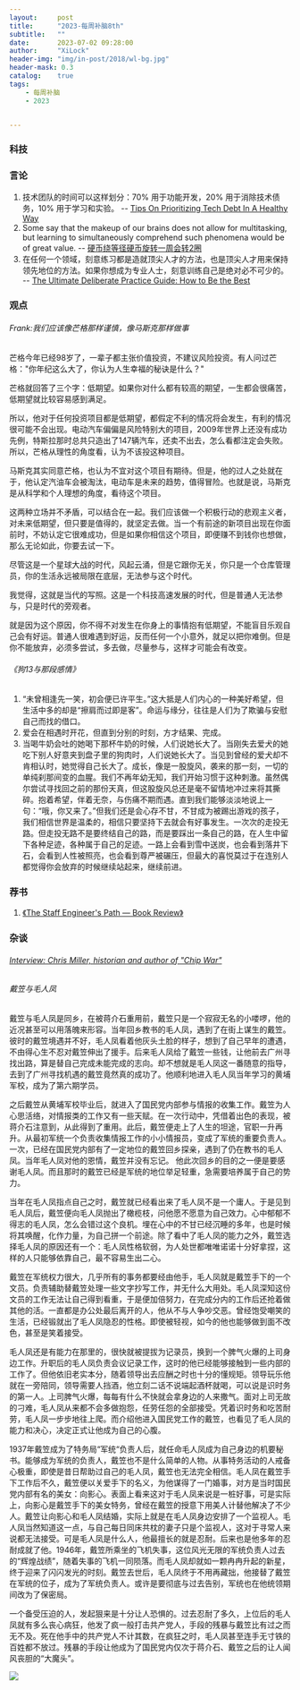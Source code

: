 ```yaml
---
layout:     post
title:      "2023-每周补脑8th"
subtitle:   ""
date:       2023-07-02 09:28:00
author:     "XiLock"
header-img: "img/in-post/2018/wl-bg.jpg"
header-mask: 0.3
catalog:    true
tags:
    - 每周补脑
    - 2023


---
```


### 科技

### 言论
1. 技术团队的时间可以这样划分：70% 用于功能开发，20% 用于消除技术债务，10% 用于学习和实验。 -- [Tips On Prioritizing Tech Debt In A Healthy Way](https://leadership.garden/tips-on-prioritizing-tech-debt/)
1. Some say that the makeup of our brains does not allow for multitasking, but learning to simultaneously comprehend such phenomena would be of great value.  -- [硬币绕等径硬币旋转一周会转2圈](https://plus.maths.org/content/circles-rolling-circles)
1. 在任何一个领域，刻意练习都是造就顶尖人才的方法，也是顶尖人才用来保持领先地位的方法。如果你想成为专业人士，刻意训练自己是绝对必不可少的。 -- [The Ultimate Deliberate Practice Guide: How to Be the Best](https://fs.blog/deliberate-practice-guide/)

  
### 观点
###### Frank:我们应该像芒格那样谨慎，像马斯克那样做事

芒格今年已经98岁了，一辈子都主张价值投资，不建议风险投资。有人问过芒格："你年纪这么大了，你认为人生幸福的秘诀是什么？"

芒格就回答了三个字：低期望。如果你对什么都有较高的期望，一生都会很痛苦，低期望就比较容易感到满足。

所以，他对于任何投资项目都是低期望，都假定不利的情况将会发生，有利的情况很可能不会出现。电动汽车偏偏是风险特别大的项目，2009年世界上还没有成功先例，特斯拉那时总共只造出了147辆汽车，还卖不出去，怎么看都注定会失败。所以，芒格从理性的角度看，认为不该投这种项目。

马斯克其实同意芒格，也认为不宜对这个项目有期待。但是，他的过人之处就在于，他认定汽油车会被淘汰，电动车是未来的趋势，值得冒险。也就是说，马斯克是从科学和个人理想的角度，看待这个项目。

这两种立场并不矛盾，可以结合在一起。我们应该做一个积极行动的悲观主义者，对未来低期望，但只要是值得的，就坚定去做。当一个有前途的新项目出现在你面前时，不妨认定它很难成功，但是如果你相信这个项目，即便赚不到钱你也想做，那么无论如此，你要去试一下。

尽管这是一个星球大战的时代，风起云涌，但是它跟你无关，你只是一个仓库管理员，你的生活永远被局限在底层，无法参与这个时代。

我觉得，这就是当代的写照。这是一个科技高速发展的时代，但是普通人无法参与，只是时代的旁观者。

就是因为这个原因，你不得不对发生在你身上的事情抱有低期望，不能盲目乐观自己会有好运。普通人很难遇到好运，反而任何一个小意外，就足以把你难倒。但是你不能放弃，必须多尝试，多去做，尽量参与，这样才可能会有改变。

###### 《狗13与那段感情》
1. “未曾相逢先一笑，初会便已许平生。”这大抵是人们内心的一种美好希望，但生活中多的却是“擦肩而过即是客”。命运与缘分，往往是人们为了欺骗与安慰自己而找的借口。
1. 爱会在相遇时开花，但直到分别的时刻，方才结果、完成。
1. 当喝牛奶会吐的她喝下那杯牛奶的时候，人们说她长大了。当刚失去爱犬的她吃下别人好意夹到盘子里的狗肉时，人们说她长大了。当见到曾经的爱犬却不肯相认时，她觉得自己长大了。成长，像是一股旋风，袭来的那一刻，一切的单纯刹那间变的血腥。我们不再年幼无知，我们开始习惯于这种刺激。虽然偶尔尝试寻找回之前的那份天真，但这股旋风总还是毫不留情地冲过来将其撕碎。抱着希望，伴着无奈，与伤痛不期而遇。直到我们能够淡淡地说上一句：“哦，你又来了。”但我们还是会心存不甘，不甘成为被踢出游戏的孩子，我们相信世界是温柔的，相信只要坚持下去就会有好事发生。一次次的走投无路。但走投无路不是要终结自己的路，而是要踩出一条自己的路，在人生中留下各种足迹，各种属于自己的足迹。一路上会看到雪中送炭，也会看到落井下石，会看到人性被照亮，也会看到尊严被碾压，但最大的喜悦莫过于在连别人都觉得你会放弃的时候继续站起来，继续前进。

### 荐书
1. [《The Staff Engineer's Path — Book Review》](https://smyachenkov.com/posts/book-review-the-staff-engineers-path/)
### 杂谈
###### [Interview: Chris Miller, historian and author of "Chip War"](https://www.noahpinion.blog/p/interview-chris-miller-historian)
###### 戴笠与毛人凤
戴笠与毛人凤是同乡，在被蒋介石重用前，戴笠只是一个寂寂无名的小喽啰，他的近况甚至可以用落魄来形容。当年回乡教书的毛人凤，遇到了在街上谋生的戴笠。彼时的戴笠境遇并不好，毛人凤看着他灰头土脸的样子，想到了自己早年的遭遇，不由得心生不忍对戴笠伸出了援手。后来毛人凤给了戴笠一些钱，让他前去广州寻找出路，算是替自己完成未能完成的志向。却不想就是毛人凤这一番随意的指导，去到了广州寻找机遇的戴笠竟然真的成功了。他顺利地进入毛人凤当年学习的黄埔军校，成为了第六期学员。

之后戴笠从黄埔军校毕业后，就进入了国民党内部参与情报的收集工作。戴笠为人心思活络，对情报类的工作又有一些天赋。在一次行动中，凭借着出色的表现，被蒋介石注意到，从此得到了重用。此后，戴笠便走上了人生的坦途，官职一升再升。从最初军统一个负责收集情报工作的小小情报员，变成了军统的重要负责人。一次，已经在国民党内部有了一定地位的戴笠回乡探亲，遇到了仍在教书的毛人凤。当年毛人凤对他的恩情，戴笠并没有忘记。
他此次回乡的目的之一便是要感谢毛人凤。而且那时的戴笠已经是军统的地位举足轻重，急需要培养属于自己的势力。

当年在毛人凤指点自己之时，戴笠就已经看出来了毛人凤不是一个庸人。于是见到毛人凤后，戴笠便向毛人凤抛出了橄榄枝，问他愿不愿意为自己效力。心中郁郁不得志的毛人凤，怎么会错过这个良机。埋在心中的不甘已经沉睡的多年，也是时候将其唤醒，化作力量，为自己拼一个前途。除了看中了毛人凤的能力之外，戴笠选择毛人凤的原因还有一个：毛人凤性格软弱，为人处世都唯唯诺诺十分好拿捏，这样的人只能够依靠自己，最不容易生出二心。

戴笠在军统权力很大，几乎所有的事务都要经由他手，毛人凤就是戴笠手下的一个文员。负责辅助替戴笠处理一些文字抄写工作，并无什么大用处。毛人凤深知这份文员的工作无法让自己得到看重，于是便加倍努力，在完成分内的工作后还抢着做其他的活。一直都是办公处最后离开的人，他从不与人争吵交恶。曾经饱受嘲笑的生活，已经锻就出了毛人凤隐忍的性格。即使被轻视，如今的他也能够做到面不改色，甚至是笑着接受。

毛人凤还是有能力在那里的，很快就被提拔为记录员，换到一个脾气火爆的上司身边工作。升职后的毛人凤负责会议记录工作，这时的他已经能够接触到一些内部的工作了。但他依旧老实本分，随着领导出去应酬之时也十分的懂规矩。领导玩乐他就在一旁陪同，领导需要人挡酒，他立刻二话不说端起酒杯就喝，可以说是识时务的第一人。上司脾气火爆，每每有什么不快就会拿身边的人来撒气。面对上司无故的刁难，毛人凤从来都不会多做抱怨，任劳任怨的全部接受。凭着识时务和吃苦耐劳，毛人凤一步步地往上爬。而介绍他进入国民党工作的戴笠，也看见了毛人凤的能力和决心，决定正式让他成为自己的心腹。

1937年戴笠成为了特务局“军统“负责人后，就任命毛人凤成为自己身边的机要秘书。能够成为军统的负责人，戴笠也不是什么简单的人物。从事特务活动的人戒备心极重，即使是昔日帮助过自己的毛人凤，戴笠也无法完全相信。毛人凤在戴笠手下工作后不久，戴笠便以关爱手下的名义，为他谋得了一门婚事，对方是当时国民党内部有名的美女：向影心。表面上看来这对于毛人凤来说是一桩好事，可是实际上，向影心是戴笠手下的美女特务，曾经在戴笠的授意下用美人计替他解决了不少人。戴笠让向影心和毛人凤结婚，实际上就是在毛人凤身边安排了一个监视人。毛人凤当然知道这一点，与自己每日同床共枕的妻子只是个监视人，这对于寻常人来说都无法接受。可是毛人凤是什么人，他最擅长的就是忍耐。后来也是他多年的忍耐成就了他。1946年，戴笠所乘坐的飞机失事，这位风光无限的军统负责人过去的“辉煌战绩”，随着失事的飞机一同陨落。而毛人凤却就如一颗冉冉升起的新星，终于迎来了闪闪发光的时刻。戴笠去世后，毛人凤终于不用再藏拙，他接替了戴笠在军统的位子，成为了军统负责人。或许是要彻底与过去告别，军统也在他统领期间改为了保密局。

一个备受压迫的人，发起狠来是十分让人恐惧的。过去忍耐了多久，上位后的毛人凤就有多么丧心病狂，他发了疯一般打击共产党人，手段的残暴与戴笠比有过之而无不及。死在他手中的共产党人不计其数，在疯狂之时，毛人凤甚至连手无寸铁的百姓都不放过。残暴的手段让他成为了国民党内仅次于蒋介石、戴笠之后的让人闻风丧胆的“大魔头”。

![](/img/wc-tail.GIF)
